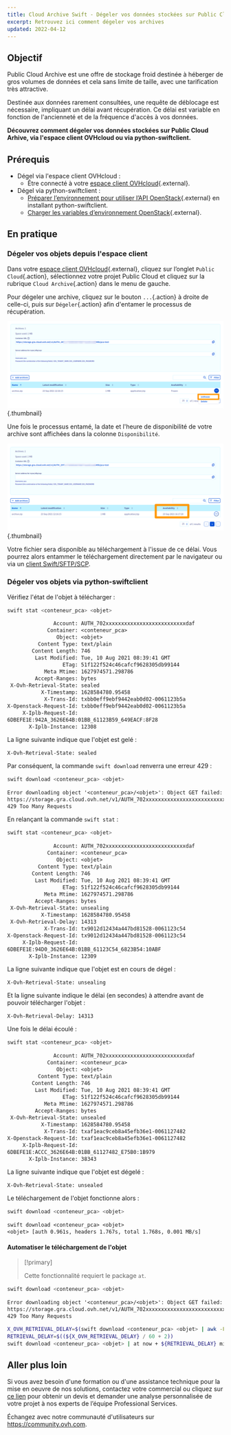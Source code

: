 ```yaml
---
title: Cloud Archive Swift - Dégeler vos données stockées sur Public Cloud Archive
excerpt: Retrouvez ici comment dégeler vos archives
updated: 2022-04-12
---
```



## Objectif

Public Cloud Archive est une offre de stockage froid destinée à héberger de gros volumes de données et cela sans limite de taille, avec une tarification très attractive.

Destinée aux données rarement consultées, une requête de déblocage est nécessaire, impliquant un délai avant récupération. Ce délai est variable en fonction de l'ancienneté et de la fréquence d'accès à vos données.

**Découvrez comment dégeler vos données stockées sur Public Cloud Arhive, via l'espace client OVHcloud ou via python-swiftclient.**

## Prérequis

- Dégel via l'espace client OVHcloud :
    - Être connecté à votre [espace client OVHcloud](https://ca.ovh.com/auth/?action=gotomanager&from=https://www.ovh.com/ca/fr/&ovhSubsidiary=qc){.external}.
- Dégel via python-swiftclient :
    - [Préparer l’environnement pour utiliser l’API OpenStack](/pages/public_cloud/compute/prepare_the_environment_for_using_the_openstack_api){.external} en installant python-swiftclient.
    - [Charger les variables d’environnement OpenStack](/pages/public_cloud/compute/loading_openstack_environment_variables){.external}.

## En pratique

### Dégeler vos objets depuis l'espace client

Dans votre [espace client OVHcloud](https://ca.ovh.com/auth/?action=gotomanager&from=https://www.ovh.com/ca/fr/&ovhSubsidiary=qc){.external}, cliquez sur l’onglet `Public Cloud`{.action}, sélectionnez votre projet Public Cloud et cliquez sur la rubrique `Cloud Archive`{.action} dans le menu de gauche.

Pour dégeler une archive, cliquez sur le bouton `...`{.action} à droite de celle-ci, puis sur `Dégeler`{.action} afin d'entamer le processus de récupération.

![dégel](images/unfreeze.png){.thumbnail}

Une fois le processus entamé, la date et l'heure de disponibilité de votre archive sont affichées dans la colonne `Disponibilité`.

![délai avant dégel](images/unfreeze_result.png){.thumbnail}

Votre fichier sera disponible au téléchargement à l'issue de ce délai. Vous pourrez alors entammer le téléchargement directement par le navigateur ou via un [client Swift/SFTP/SCP](/pages/storage_and_backup/object_storage/pca_sftp).

### Dégeler vos objets via python-swiftclient

Vérifiez l'état de l'objet à télécharger :

```bash
swift stat <conteneur_pca> <objet>
```

```
               Account: AUTH_702xxxxxxxxxxxxxxxxxxxxxxxxxxdaf
             Container: <conteneur_pca>
                Object: <objet>
          Content Type: text/plain
        Content Length: 746
         Last Modified: Tue, 10 Aug 2021 08:39:41 GMT
                  ETag: 51f122f524c46cafcf9628305db99144
            Meta Mtime: 1627974571.298786
         Accept-Ranges: bytes
 X-Ovh-Retrieval-State: sealed
           X-Timestamp: 1628584780.95458
            X-Trans-Id: txbb0eff9ebf9442eab0d02-0061123b5a
X-Openstack-Request-Id: txbb0eff9ebf9442eab0d02-0061123b5a
     X-Iplb-Request-Id: 6DBEFE1E:942A_3626E64B:01BB_61123B59_649EACF:8F28
       X-Iplb-Instance: 12308
```

La ligne suivante indique que l'objet est gelé :

```
X-Ovh-Retrieval-State: sealed
```

Par conséquent, la commande `swift download` renverra une erreur 429 :

```bash
swift download <conteneur_pca> <objet>
```

```
Error downloading object '<conteneur_pca>/<objet>': Object GET failed: https://storage.gra.cloud.ovh.net/v1/AUTH_702xxxxxxxxxxxxxxxxxxxxxxxxxxdaf/<conteneur_pca>/<objet> 429 Too Many Requests
```

En relançant la commande `swift stat` :

```bash
swift stat <conteneur_pca> <objet>
```

```
               Account: AUTH_702xxxxxxxxxxxxxxxxxxxxxxxxxxdaf
             Container: <conteneur_pca>
                Object: <objet>
          Content Type: text/plain
        Content Length: 746
         Last Modified: Tue, 10 Aug 2021 08:39:41 GMT
                  ETag: 51f122f524c46cafcf9628305db99144
            Meta Mtime: 1627974571.298786
         Accept-Ranges: bytes
 X-Ovh-Retrieval-State: unsealing
           X-Timestamp: 1628584780.95458
 X-Ovh-Retrieval-Delay: 14313
            X-Trans-Id: tx9012d12434a447bd81528-0061123c54
X-Openstack-Request-Id: tx9012d12434a447bd81528-0061123c54
     X-Iplb-Request-Id: 6DBEFE1E:94D0_3626E64B:01BB_61123C54_6823B54:10ABF
       X-Iplb-Instance: 12309
```

La ligne suivante indique que l'objet est en cours de dégel :

```
X-Ovh-Retrieval-State: unsealing
```

Et la ligne suivante indique le délai (en secondes) à attendre avant de pouvoir télécharger l'objet :

```
X-Ovh-Retrieval-Delay: 14313
```

Une fois le délai écoulé :

```bash
swift stat <conteneur_pca> <objet>
```

```
               Account: AUTH_702xxxxxxxxxxxxxxxxxxxxxxxxxxdaf
             Container: <conteneur_pca>
                Object: <objet>
          Content Type: text/plain
        Content Length: 746
         Last Modified: Tue, 10 Aug 2021 08:39:41 GMT
                  ETag: 51f122f524c46cafcf9628305db99144
            Meta Mtime: 1627974571.298786
         Accept-Ranges: bytes
 X-Ovh-Retrieval-State: unsealed
           X-Timestamp: 1628584780.95458
            X-Trans-Id: txaf1eac9ceb8a45efb36e1-0061127482
X-Openstack-Request-Id: txaf1eac9ceb8a45efb36e1-0061127482
     X-Iplb-Request-Id: 6DBEFE1E:ACCC_3626E64B:01BB_61127482_E75B0:1B979
       X-Iplb-Instance: 38343
```

La ligne suivante indique que l'objet est dégelé :

```
X-Ovh-Retrieval-State: unsealed
```

Le téléchargement de l'objet fonctionne alors :

```bash
swift download <conteneur_pca> <objet>
```

```
swift download <conteneur_pca> <objet>
<objet> [auth 0.961s, headers 1.767s, total 1.768s, 0.001 MB/s]
```

#### Automatiser le téléchargement de l'objet

> [!primary]
>
> Cette fonctionnalité requiert le package `at`.
>

```bash
swift download <conteneur_pca> <objet>
```

```
Error downloading object '<conteneur_pca>/<objet>': Object GET failed: https://storage.gra.cloud.ovh.net/v1/AUTH_702xxxxxxxxxxxxxxxxxxxxxxxxxxdaf/<conteneur_pca>/<objet> 429 Too Many Requests
```

```bash
X_OVH_RETRIEVAL_DELAY=$(swift download <conteneur_pca> <objet> | awk -F ": " '/X-Ovh-Retrieval-Delay/ {print $2}'
RETRIEVAL_DELAY=$((${X_OVH_RETRIEVAL_DELAY} / 60 + 2))
swift download <conteneur_pca> <objet> | at now + ${RETRIEVAL_DELAY} minutes
```

## Aller plus loin

Si vous avez besoin d'une formation ou d'une assistance technique pour la mise en oeuvre de nos solutions, contactez votre commercial ou cliquez sur [ce lien](https://www.ovhcloud.com/fr-ca/professional-services/) pour obtenir un devis et demander une analyse personnalisée de votre projet à nos experts de l’équipe Professional Services.

Échangez avec notre communauté d'utilisateurs sur <https://community.ovh.com>.
